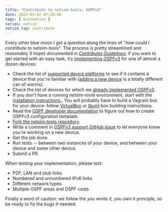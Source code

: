 ```yaml
---
title: "Contribute to netsim-tools: OSPFv3"
date: 2022-03-02 07:30:00
tags: [ automation ]
series: netsim
netsim_tag: contribute
---
```

Every other blue moon I get a question along the lines of "_how could I contribute to netsim-tools_". The process is pretty streamlined and reasonably (I hope) documented in _[Contributor Guidelines](https://netsim-tools.readthedocs.io/en/latest/dev/guidelines.html)_; if you want to get started with an easy task, try [implementing OSPFv3](https://github.com/ipspace/netsim-tools/issues/220) for one of almost a dozen devices:
<!--more-->
* Check the list of [supported device platforms](https://netsim-tools.readthedocs.io/en/latest/platforms.html) to see if it contains a device that you're familiar with ([adding a new device](https://netsim-tools.readthedocs.io/en/latest/dev/devices.html) is a totally different can of worms).
* Check the list of devices for which we [already implemented OSPFv3](https://netsim-tools.readthedocs.io/en/latest/module/ospf.html).
* If you don't have a running *netsim-tools* environment, start with the [installation instructions.](https://netsim-tools.readthedocs.io/en/latest/install.html). You will probably have to build a Vagrant box for your device: follow [VirtualBox](https://netsim-tools.readthedocs.io/en/latest/labs/virtualbox.html) or [libvirt](https://netsim-tools.readthedocs.io/en/latest/labs/libvirt.html) box building instructions.
* Read the [OSPF developer documentation](https://netsim-tools.readthedocs.io/en/latest/dev/config/ospf.html) to figure out how to create OSPFv3 configuration template.
* [Fork the netsim-tools repository](https://netsim-tools.readthedocs.io/en/latest/dev/guidelines.html).
* Write a comment in [OSPFv3 support GitHub issue](https://github.com/ipspace/netsim-tools/issues/220) to let everyone know you're working on a new device.
* Get the job done.
* Run tests -- between two instances of your device, and between your device and some other device.
* Submit a PR.

When testing your implementation, please test:

* P2P, LAN and stub links
* Numbered and unnumbered IPv6 links
* Different network types
* Multiple OSPF areas and OSPF costs

Finally a word of caution: we follow the _you wrote it, you own it_ principle, so be ready to fix the bugs if needed.

